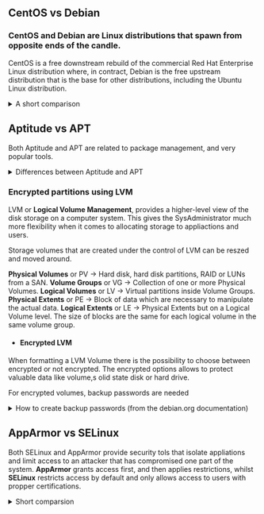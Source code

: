 ## CentOS vs Debian

### CentOS and Debian are Linux distributions that spawn from opposite ends of the candle.

CentOS is a free downstream rebuild of the commercial Red Hat Enterprise Linux distribution where, in contract, Debian is the free upstream distribution that is the base for other distributions, including the Ubuntu Linux distribution.

<details>

<summary> A short comparison </summary>

## Architecture

Both of them support AArch64/ARM64, armhf/armhfp, i386, ppc64el/ppc64le.

CentOS 7 additionally supports POWER9 while Debian and CentOS 8 do not. CentOS 7 focuses on the x86_64/AMD64 architecture with the other archs released through the AltArch SIG (Alternate Architecture Special Interest Group).

Debian supports MIPSel, MIPS64el and s390x while CentOS does not. Much like CentOS 8, Debian does not favor one arch over another —all supported architectures are supported equally.

## Package management

CentOS uses the **RPM** package format and **YUM/DNF** as thep ackage manager.

Debian uses the **DEB** package format and the **dpkg/APT** as thep ackage manager.

Both offer full-feature package management with network-based repository support, dependency checking and resolution. Similar features are available through different interfaces.

## Filesystems

CentOS does not officially support some of the filesystems that Debian offers. Most notably is ZFS, which by Debian is rovided through a DKMS contribution, whilst it's not supported at all on CentOS.

## Kernel

Debian: 4.19 kernel
CentOS: kernel-lt 5.4 and kernel-ml-5.10 available through 3rd party repos.

Both Debian and Red Hat backport security fixes from newer kernels to their current kernels.

## Upgrading

CentOS: Minor version upgrades but not from one release to another.
Debian: Upgrades from one **stable release** to a newer one, keeping a system up to date after years.

## Support

CentOS: Largely community supported
Debian: Community supported including a bug tracker. At the same time it offers a list of independently working consultants to hire to help resolve issues.

### I ended up choosing Debian because: it's safer to use bugs-wise and it's easier to work with compared to CentOS. Both fulfill the requirements for the project, however though, I believe that working with CentOS requires skills I do not posess yet.

</details>

## Aptitude vs APT

Both Aptitude and APT are related to package management, and very popular tools.

<details>
<summary> Differences between Aptitude and APT </summary>

**APT** stands for Advanced Packaging Tool. It's open source and it's designed to handle software installation and removal, as a commant-line tool. APT has a flexible approach, meaning that the user can configure how it works, including adding new sources or providing up-gradation options.

**Aptitude** is also an Advanced Packaging Tool, but in comparison to APT it is a front-end tool that gives users access to the user-interface to access functionality. Aptitude is also used to install and remove packages. 
Installaton: **sudo apt install aptitude** (the command apt is different from the tool APT)

Aptitude allows emulating apt-get's command line. On top of that, previewing actions is possible using colors and it allows the dselect option.

Key differences:
* APT is a lower-level package manager, while Aptitude is a high level package manager.
* Aptitude offers better functionality compared to apt-get. In fact it does contain the functionalities of pt-get, apt-mark and apt-cache.
* Aptitude comes with an interactive UI in addition to that of the text-only.
* Aptitude can be used for more functionality/features such as automatic or manual package installation and other more refined actions on the packages.

</details>

### Encrypted partitions using LVM

LVM or **Logical Volume Management**, provides a higher-level view of the disk storage on a computer system. This gives the SysAdministrator much more flexibility when it comes to allocating storage to appliactions and users.

Storage volumes that are created under the control of LVM can be reszed and moved around.

**Physical Volumes** or PV -> Hard disk, hard disk partitions, RAID or LUNs from a SAN.
**Volume Groups** or VG -> Collection of one or more Physical Volumes.
**Logical Volumes** or LV -> Virtual partitions inside Volume Groups.
**Physical Extents** or PE -> Block of data which are necessary to manipulate the actual data.
**Logical Extents** or LE -> Physical Extents but on a Logical Volume level. The size of blocks are the same for each logical volume in the same volume group.

* #### Encrypted LVM

When formatting a LVM Volume there is the possibility to choose between encrypted or not encrypted. The encrypted options allows to protect valuable data like volume,s olid state disk or hard drive.

For encrypted volumes, backup passwords are needed

<details>
<summary> How to create backup passwords (from the debian.org documentation) </summary>

    1. Add backup passwords

        1. Run the following command in Terminal as Root

        cryptsetup luksChangeKey <device> -S <slot>

            Notes

                * Where -S means you want to edit a specific key-slot. You need to change <slot> for a number ranging from zero to 7. This number will identify which key-slot you want to edit. There are 8 key-slots total available. Ranging from zero to 7. You need to replace <device> with the path to your encrypted LVM volume. For example /dev/sda. 

        2. It is suggested to create at least 3 backup passwords. If you want to add an additional backup password simply run the same command, but change the <slot> number to your liking. For example:

		```shell
        cryptsetup luksChangeKey /dev/sda -S 2
		```
    2. Backup passwords

        1. Run the following command in Terminal as Root

        ```shell
		cryptsetup luksHeaderBackup <device> --header-backup-file <file>
		```

            Notes

                * Where <device> is the location to save your backup to, for example /dev/sda. And <file> is the name of your backup file, for example /media/jenn/2017-05-18_luks_sda_backup. This command backup all height key-slots.
                * It is suggested to store that backup file into a secured, off-line, and different location. So that in the unlikely event that your computer is damage or stolen you would still be able to recover and access your backup data if any.
</details>

## AppArmor vs SELinux

Both SELinux and AppArmor provide security tols that isolate appliations and limit access to an attacker that has compromised one part of the system.
**AppArmor** grants access first, and then applies restrictions, whilst **SELinux** restricts access by default and only allows access to users with propper certifications.

<details>
<summary>Short comparsion</summary>

### What is SELinux?

<details>
<summary> SELinux defines access controls for the applications, processes and files on a system. It uses security policies, which are a set of rules that tell SELinux what can or can't be acesssed, to enforce the access allowed by a policy. </summary>

* SELinux checks where permissions are cached for subjects and objects using an AVC (**Access Vector Cache**)
* In case of the inability to make a decision, it sends the request to the security server, which checks for the security content of the app or process. That is applied from the SELinux policy database and then permission is granted or denied.
* SELinux works as a labelling system, which means that all of the fils, processes and ports in a system have an SELinux label associated with them. The kernel manages the labels during the boot.
* SELinux uses type enforcement to enforce a policy that is defined on the system. Type enforcement is the part of an SELinux policy that defines whether a process running with a certaintype can access a file labeled with a certain type.
</details>

### What is AppArmor?

<details>
<summary>AppArmor is an effective and easy-to-use Linux application security system. AppArmor proactively protects the operating system and appliactions from external or internal threats, even zero-day attacks, by enforcing good behavior and preventing both known and unknown application flaws from being exploited - AppArmor documentaton.</summary>

It supplements the traditional Unix DAC (Discretonary access control) model by providing mandatory access control (MAC). The mainline Linux Kernel has included it since v.2.6.36.
</details>